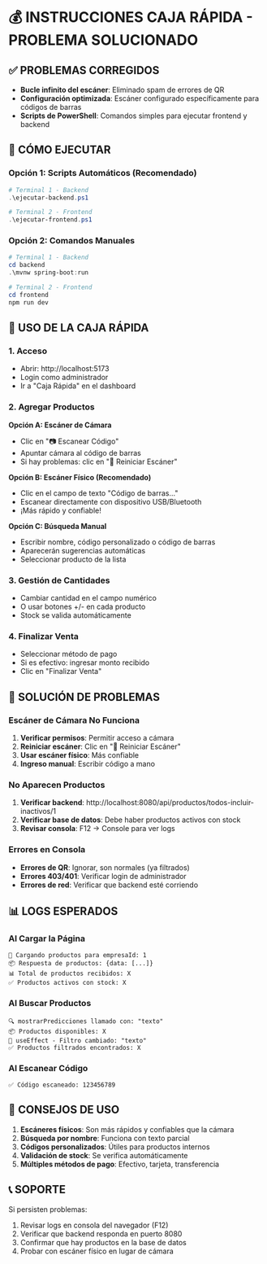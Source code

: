 # 💰 INSTRUCCIONES CAJA RÁPIDA - PROBLEMA SOLUCIONADO

## ✅ PROBLEMAS CORREGIDOS
- **Bucle infinito del escáner**: Eliminado spam de errores de QR
- **Configuración optimizada**: Escáner configurado específicamente para códigos de barras
- **Scripts de PowerShell**: Comandos simples para ejecutar frontend y backend

## 🚀 CÓMO EJECUTAR

### Opción 1: Scripts Automáticos (Recomendado)
```powershell
# Terminal 1 - Backend
.\ejecutar-backend.ps1

# Terminal 2 - Frontend  
.\ejecutar-frontend.ps1
```

### Opción 2: Comandos Manuales
```powershell
# Terminal 1 - Backend
cd backend
.\mvnw spring-boot:run

# Terminal 2 - Frontend
cd frontend
npm run dev
```

## 📱 USO DE LA CAJA RÁPIDA

### 1. Acceso
- Abrir: http://localhost:5173
- Login como administrador
- Ir a "Caja Rápida" en el dashboard

### 2. Agregar Productos
**Opción A: Escáner de Cámara**
- Clic en "📷 Escanear Código"
- Apuntar cámara al código de barras
- Si hay problemas: clic en "🔄 Reiniciar Escáner"

**Opción B: Escáner Físico (Recomendado)**
- Clic en el campo de texto "Código de barras..."
- Escanear directamente con dispositivo USB/Bluetooth
- ¡Más rápido y confiable!

**Opción C: Búsqueda Manual**
- Escribir nombre, código personalizado o código de barras
- Aparecerán sugerencias automáticas
- Seleccionar producto de la lista

### 3. Gestión de Cantidades
- Cambiar cantidad en el campo numérico
- O usar botones +/- en cada producto
- Stock se valida automáticamente

### 4. Finalizar Venta
- Seleccionar método de pago
- Si es efectivo: ingresar monto recibido
- Clic en "Finalizar Venta"

## 🔧 SOLUCIÓN DE PROBLEMAS

### Escáner de Cámara No Funciona
1. **Verificar permisos**: Permitir acceso a cámara
2. **Reiniciar escáner**: Clic en "🔄 Reiniciar Escáner"
3. **Usar escáner físico**: Más confiable
4. **Ingreso manual**: Escribir código a mano

### No Aparecen Productos
1. **Verificar backend**: http://localhost:8080/api/productos/todos-incluir-inactivos/1
2. **Verificar base de datos**: Debe haber productos activos con stock
3. **Revisar consola**: F12 → Console para ver logs

### Errores en Consola
- **Errores de QR**: Ignorar, son normales (ya filtrados)
- **Errores 403/401**: Verificar login de administrador
- **Errores de red**: Verificar que backend esté corriendo

## 📊 LOGS ESPERADOS

### Al Cargar la Página
```
🔄 Cargando productos para empresaId: 1
📦 Respuesta de productos: {data: [...]}
📊 Total de productos recibidos: X
✅ Productos activos con stock: X
```

### Al Buscar Productos
```
🔍 mostrarPredicciones llamado con: "texto"
📦 Productos disponibles: X
🔄 useEffect - Filtro cambiado: "texto"
✅ Productos filtrados encontrados: X
```

### Al Escanear Código
```
✅ Código escaneado: 123456789
```

## 🎯 CONSEJOS DE USO

1. **Escáneres físicos**: Son más rápidos y confiables que la cámara
2. **Búsqueda por nombre**: Funciona con texto parcial
3. **Códigos personalizados**: Útiles para productos internos
4. **Validación de stock**: Se verifica automáticamente
5. **Múltiples métodos de pago**: Efectivo, tarjeta, transferencia

## 📞 SOPORTE

Si persisten problemas:
1. Revisar logs en consola del navegador (F12)
2. Verificar que backend responda en puerto 8080
3. Confirmar que hay productos en la base de datos
4. Probar con escáner físico en lugar de cámara 